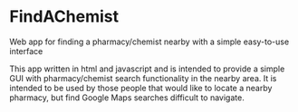 # FindAChemist
Web app for finding a pharmacy/chemist nearby with a simple easy-to-use interface

This app written in html and javascript and is intended to provide a simple GUI with pharmacy/chemist search functionality in the nearby area. It is intended to be used by those people that would like to locate a nearby pharmacy, but find Google Maps searches difficult to navigate.
